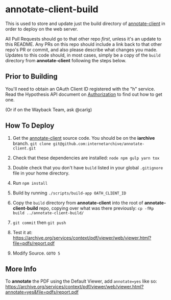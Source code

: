# annotate-client-build

This is used to store and update just the build directory of [annotate-client](https://github.com/internetarchive/annotate-client) in order to deploy on the web server.

All Pull Requests should go to that other repo *first*, unless it's an update to this README. Any PRs on this repo should include a link back to that other repo's PR or commit, and also please describe what changes you made. Updates to this code should, in most cases, simply be a copy of the `build` directory from **annotate-client** following the steps below.


## Prior to Building

You'll need to obtain an OAuth Client ID registered with the "h" service. Read the Hypothesis API document on [Authorization](https://h.readthedocs.io/en/latest/api/authorization/) to find out how to get one.

(Or if on the Wayback Team, ask @carlg)


## How To Deploy

1. Get the [annotate-client](https://github.com/internetarchive/annotate-client) source code. You should be on the **iarchive** branch.
`git clone git@github.com:internetarchive/annotate-client.git`

2. Check that these dependencies are installed: `node npm gulp yarn tox`

3. Double check that you don't have `build` listed in your global `.gitignore` file in your home directory.

4. Run `npm install`

5. Build by running `./scripts/build-app OATH_CLIENT_ID`

6. Copy the `build` directory from **annotate-client** into the root of **annotate-client-build** repo, copying over what was there previously: `cp -fRp build ../annotate-client-build/`

7. `git commit` then `git push`

8. Test it at: https://archive.org/services/context/pdf/viewer/web/viewer.html?file=pdfs/report.pdf

9. Modify Source. `GOTO 5`


## More Info

To **annotate** the PDF using the Default Viewer, add `annotate=yes` like so:
https://archive.org/services/context/pdf/viewer/web/viewer.html?annotate=yes&file=pdfs/report.pdf

